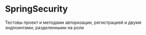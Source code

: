 # SpringSecurity
Тестовы проект и методами авторизации, регистрацией и двумя эндпоинтами, разделенными на роли
